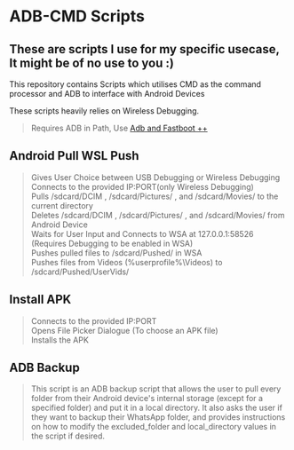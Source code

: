 # ADB-CMD Scripts
## These are scripts I use for my specific usecase, It might be of no use to you :)

This repository contains Scripts which utilises CMD as the command processor and ADB to interface with Android Devices

These scripts heavily relies on Wireless Debugging.

>Requires ADB in Path, Use [Adb and Fastboot ++](https://github.com/K3V1991/ADB-and-FastbootPlusPlus/releases/latest)

## Android Pull WSL Push
> Gives User Choice between USB Debugging or Wireless Debugging
> Connects to the provided IP:PORT(only Wireless Debugging)  
> Pulls /sdcard/DCIM , /sdcard/Pictures/ , and /sdcard/Movies/ to the current directory  
> Deletes /sdcard/DCIM , /sdcard/Pictures/ , and /sdcard/Movies/ from Android Device  
> Waits for User Input and Connects to WSA at 127.0.0.1:58526 (Requires Debugging to be enabled in WSA)  
> Pushes pulled files to /sdcard/Pushed/ in WSA  
> Pushes files from Videos (%userprofile%\Videos) to /sdcard/Pushed/UserVids/  

## Install APK
> Connects to the provided IP:PORT  
> Opens File Picker Dialogue (To choose an APK file)  
> Installs the APK

## ADB Backup
>This script is an ADB backup script that allows the user to pull every folder from their Android device's internal storage (except for a specified folder) and put it in a local directory. It also asks the user if they want to backup their WhatsApp folder, and provides instructions on how to modify the excluded_folder and local_directory values in the script if desired.

